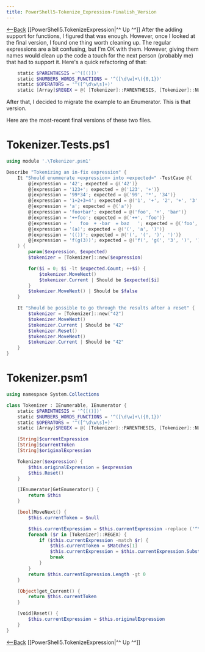 ```yaml
---
title: PowerShell5-Tokenize_Expression-Finalish_Version
---
```

[<—Back](http://schuchert.wikispaces.com/PowerShell5.TokenizeExpression.ConvertTokenizerToAnEnumerator)  [[PowerShell5.TokenizeExpression|^^ Up ^^]]
After the adding support for functions, I figured that was enough. However, once I looked at the final version, I found one thing worth cleaning up. The regular expressions are a bit confusing, but I'm OK with them. However, giving them names would clean up the code a touch for the next person (probably me) that had to support it. Here's a quick refactoring of that:
```powershell
    static $PARENTHESIS ='^([()])' 
    static $NUMBERS_WORDS_FUNCTIONS = '^([\d\w]+\({0,1})'
    static $OPERATORS = '^([^\d\w\s]+)'
    static [Array]$REGEX = @( [Tokenizer]::PARENTHESIS, [Tokenizer]::NUMBERS_WORDS_FUNCTIONS, [Tokenizer]::OPERATORS )
```

After that, I decided to migrate the example to an Enumerator. This is that version.

Here are the most-recent final versions of these two files.
# Tokenizer.Tests.ps1
```powershell
using module '.\Tokenizer.psm1'

Describe "Tokenizing an in-fix expression" {
    It "Should enummerate <expression> into <expected>" -TestCase @(
        @{expression = '42'; expected = @('42')}
        @{expression = '123+'; expected = @('123', '+')}
        @{expression = '99*34'; expected = @('99', '*', '34')}
        @{expression = '1+2+3+4'; expected = @('1', '+', '2', '+', '3', '+', '4')}
        @{expression = 'a'; expected = @('a')}
        @{expression = 'foo+bar'; expected = @('foo', '+', 'bar')}
        @{expression = '++foo'; expected = @('++', 'foo')}
        @{expression = '   foo  + -bar  = baz   '; expected = @('foo', '+', '-', 'bar', '=', 'baz')}
        @{expression = '(a)'; expected = @('(', 'a', ')')}
        @{expression = '(())'; expected = @('(', '(', ')', ')')}
        @{expression = 'f(g(3))'; expected = @('f(', 'g(', '3', ')', ')')}
    ) {
        param($expression, $expected)
        $tokenizer = [Tokenizer]::new($expression)

        for($i = 0; $i -lt $expected.Count; ++$i) {
            $tokenizer.MoveNext()
            $tokenizer.Current | Should be $expected[$i]
        }
        $tokenizer.MoveNext() | Should be $false
    } 

    It "Should be possible to go through the results after a reset" {
        $tokenizer = [Tokenizer]::new("42")
        $tokenizer.MoveNext()
        $tokenizer.Current | Should be "42"
        $tokenizer.Reset()
        $tokenizer.MoveNext()
        $tokenizer.Current | Should be "42"
    }
}
```

# Tokenizer.psm1
```powershell
using namespace System.Collections

class Tokenizer : IEnumerable, IEnumerator {
    static $PARENTHESIS = '^([()])' 
    static $NUMBERS_WORDS_FUNCTIONS = '^([\d\w]+\({0,1})'
    static $OPERATORS = '^([^\d\w\s]+)'
    static [Array]$REGEX = @( [Tokenizer]::PARENTHESIS, [Tokenizer]::NUMBERS_WORDS_FUNCTIONS, [Tokenizer]::OPERATORS )

    [String]$currentExpression
    [String]$currentToken
    [String]$originalExpression

    Tokenizer($expression) {
        $this.originalExpression = $expression
        $this.Reset()
    }

    [IEnumerator]GetEnumerator() {
        return $this
    }

    [bool]MoveNext() {
        $this.currentToken = $null

        $this.currentExpression = $this.currentExpression -replace ('^\s+', '')
        foreach ($r in [Tokenizer]::REGEX) {
            if ($this.currentExpression -match $r) {
                $this.currentToken = $Matches[1]
                $this.currentExpression = $this.currentExpression.Substring($this.currentToken.Length)
                break
            }
        }
        return $this.currentExpression.Length -gt 0
    }

    [Object]get_Current() {
        return $this.currentToken
    }

    [void]Reset() {
        $this.currentExpression = $this.originalExpression
    }
}
```
[<—Back](http://schuchert.wikispaces.com/PowerShell5.TokenizeExpression.ConvertTokenizerToAnEnumerator)  [[PowerShell5.TokenizeExpression|^^ Up ^^]]